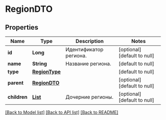 # RegionDTO
## Properties

| Name | Type | Description | Notes |
|------------ | ------------- | ------------- | -------------|
| **id** | **Long** | Идентификатор региона. | [optional] [default to null] |
| **name** | **String** | Название региона. | [default to null] |
| **type** | [**RegionType**](RegionType.md) |  | [default to null] |
| **parent** | [**RegionDTO**](RegionDTO.md) |  | [optional] [default to null] |
| **children** | [**List**](RegionDTO.md) | Дочерние регионы. | [optional] [default to null] |

[[Back to Model list]](../README.md#documentation-for-models) [[Back to API list]](../README.md#documentation-for-api-endpoints) [[Back to README]](../README.md)

